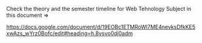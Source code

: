 Check the theory and the semester timeline for Web Tehnology Subject in this document =>

https://docs.google.com/document/d/19EOBc1ETMRoWl7ME4nevksDfkKE5xwAzs_wYrz0Bofc/edit#heading=h.8vsvo0dj0adm
